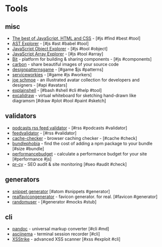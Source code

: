 # Tools

## misc

- [The best of JavaScript, HTML and CSS](https://bestof.js.org/) - [#js #find #best #tool]
- [AST Explorer](https://astexplorer.net/) - [#js #ast #babel #tool]
- [JavaScript Object Explorer](https://sdras.github.io/object-explorer/) - [#js #tool #object]
- [JavaScript Array Explorer](https://sdras.github.io/array-explorer/) - [#js #tool #array]
- [Bit](https://bitsrc.io/) - platform for building & sharing components - [#js #components]
- [carbon](https://carbon.now.sh) - share beautiful images of your source code
- [designpatternsgame](https://designpatternsgame.com/) - [#game $js #patterns]
- [serviceworkies](https://serviceworkies.com/) - [#game #js #workers]
- [joe schmoe](https://joeschmoe.io) - an illustrated avatar collection for
  developers and designers - [#api #avatars]
- [explainshell](https://explainshell.com/) - [#bash #shell #cli #help #tool]
- [excalidraw](https://t.co/kg9ojHw8ya) - virtual whiteboard for sketching hand-drawn like diagramsm [#draw #plot #tool #paint #sketch]

## validators

- [podcasts rss feed validator](https://podba.se/validate) - [#rss #podcasts #validator]
- [feedvalidator](http://www.feedvalidator.org/) - [#rss #validator]
- [cache-checker](https://www.giftofspeed.com/cache-checker/) - browser caching checker - [#cache #check]
- [bundlephobia](https://bundlephobia.com/) - find the cost of adding a npm package to your bundle [#size #bundle]
- [performancebudget](http://www.performancebudget.io/) - calculate a performance budget for your site [#performance #js]
- [pr-cy](https://pr-cy.ru/) - SEO audit & site monitoring [#seo #audit #check]

## generators
- [snippet generator](https://snippet-generator.app) [#atom #snippets #generator]
- [realfavicongenerator](https://realfavicongenerator.net/) - favicon generator. for real. [#favicon #generator]
- [randomuser](https://randomuser.me/) - [#generator #mocks #stub]

## cli

- [pandoc](https://github.com/jgm/pandoc) - universal markup converter [#cli #md]
- [asciinema](https://github.com/asciinema/asciinema) - terminal session recorder [#cli]
- [XSStrike](https://github.com/s0md3v/XSStrike) - advanced XSS scanner [#xss #exploit #cli]
